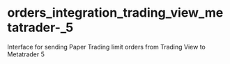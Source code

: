 # orders_integration_trading_view_metatrader-_5
Interface for sending Paper Trading limit orders from Trading View to Metatrader 5
